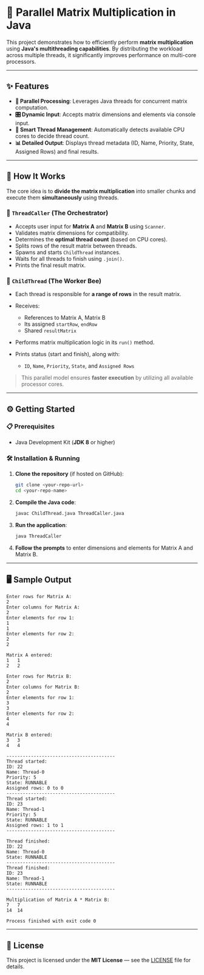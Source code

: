 # 🚀 Parallel Matrix Multiplication in Java

This project demonstrates how to efficiently perform **matrix multiplication** using **Java's multithreading capabilities**. By distributing the workload across multiple threads, it significantly improves performance on multi-core processors.

---

## ✨ Features

* **🔁 Parallel Processing**: Leverages Java threads for concurrent matrix computation.
* **🎛️ Dynamic Input**: Accepts matrix dimensions and elements via console input.
* **🧠 Smart Thread Management**: Automatically detects available CPU cores to decide thread count.
* **📊 Detailed Output**: Displays thread metadata (ID, Name, Priority, State, Assigned Rows) and final results.

---

## 🧠 How It Works

The core idea is to **divide the matrix multiplication** into smaller chunks and execute them **simultaneously** using threads.

### 🧭 `ThreadCaller` (The Orchestrator)

* Accepts user input for **Matrix A** and **Matrix B** using `Scanner`.
* Validates matrix dimensions for compatibility.
* Determines the **optimal thread count** (based on CPU cores).
* Splits rows of the result matrix between threads.
* Spawns and starts `ChildThread` instances.
* Waits for all threads to finish using `.join()`.
* Prints the final result matrix.

### 🧵 `ChildThread` (The Worker Bee)

* Each thread is responsible for **a range of rows** in the result matrix.
* Receives:

  * References to Matrix A, Matrix B
  * Its assigned `startRow`, `endRow`
  * Shared `resultMatrix`
* Performs matrix multiplication logic in its `run()` method.
* Prints status (start and finish), along with:

  * `ID`, `Name`, `Priority`, `State`, and `Assigned Rows`

> This parallel model ensures **faster execution** by utilizing all available processor cores.

---

## ⚙️ Getting Started

### 📋 Prerequisites

* Java Development Kit (**JDK 8** or higher)

### 🛠️ Installation & Running

1. **Clone the repository** (if hosted on GitHub):

   ```bash
   git clone <your-repo-url>
   cd <your-repo-name>
   ```

2. **Compile the Java code**:

   ```bash
   javac ChildThread.java ThreadCaller.java
   ```

3. **Run the application**:

   ```bash
   java ThreadCaller
   ```

4. **Follow the prompts** to enter dimensions and elements for Matrix A and Matrix B.

---

## 🖥️ Sample Output

```plaintext
Enter rows for Matrix A:
2
Enter columns for Matrix A:
2
Enter elements for row 1:
1
1
Enter elements for row 2:
2
2

Matrix A entered:
1	1
2	2

Enter rows for Matrix B:
2
Enter columns for Matrix B:
2
Enter elements for row 1:
3
3
Enter elements for row 2:
4
4

Matrix B entered:
3	3
4	4

----------------------------------------
Thread started:
ID: 22
Name: Thread-0
Priority: 5
State: RUNNABLE
Assigned rows: 0 to 0
----------------------------------------
Thread started:
ID: 23
Name: Thread-1
Priority: 5
State: RUNNABLE
Assigned rows: 1 to 1
----------------------------------------

Thread finished:
ID: 22
Name: Thread-0
State: RUNNABLE
----------------------------------------
Thread finished:
ID: 23
Name: Thread-1
State: RUNNABLE
----------------------------------------

Multiplication of Matrix A * Matrix B:
7	7
14	14

Process finished with exit code 0
```

---

## 📄 License

This project is licensed under the **MIT License** — see the [LICENSE](LICENSE) file for details.

